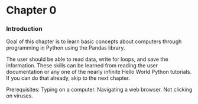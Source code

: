 # Chapter 0 

### Introduction

Goal of this chapter is to learn basic concepts about computers through programming in Python using the Pandas library.

The user should be able to read data, write for loops, and save the information. These skills can be learned from reading the user documentation or any one of the nearly infinite Hello World Python tutorials. If you can do that already, skip to the next chapter.

Prerequisites: Typing on a computer. Navigating a web browser. Not clicking on viruses.
